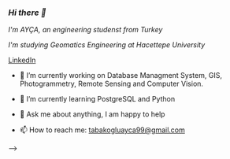 ### *Hi there 👋*


*I'm AYÇA, an engineering studenst from Turkey*


*I'm studying Geomatics Engineering at Hacettepe University*

[LinkedIn](https://www.linkedin.com/in/ay%C3%A7a-tabako%C4%9Flu-b33ab4195/) </br>

- 🔭 I’m currently working on Database Managment System, GIS, Photogrammetry, Remote Sensing and Computer Vision.
 
- 🌱 I’m currently learning PostgreSQL and Python
 
- 💬 Ask me about anything, I am happy to help
 
- 📫 How to reach me: tabakogluayca99@gmail.com


 

-->
